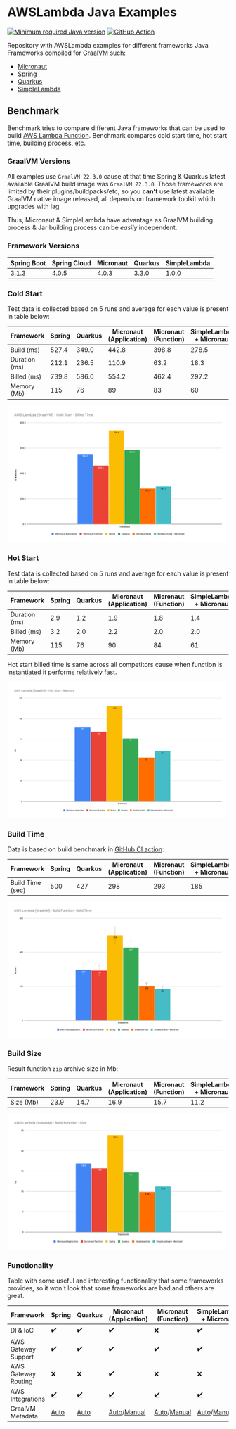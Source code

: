 # AWSLambda Java Examples

[![Minimum required Java version](https://img.shields.io/badge/Java-17%2B-blue?logo=openjdk)](https://openjdk.org/projects/jdk/17/)
[![GitHub Action](https://github.com/goodforgod/awslambda-java-examples/workflows/Benchmark%20Build-Time/badge.svg)](https://github.com/GoodforGod/awslambda-java-examples/actions?query=workflow%3A%22Benchmark%20Build-Time%22)

Repository with AWSLambda examples for different frameworks Java Frameworks compiled
for [GraalVM](https://www.oracle.com/cis/java/graalvm/what-is-graalvm/) such:

- [Micronaut](https://docs.micronaut.io/latest/guide/)
- [Spring](https://docs.spring.io/spring-framework/reference/index.html)
- [Quarkus](https://quarkus.io/guides/)
- [SimpleLambda](https://github.com/GoodforGod/simple-awslambda)

## Benchmark

Benchmark tries to compare different Java frameworks that can be used to
build [AWS Lambda Function](https://docs.aws.amazon.com/lambda/latest/dg/welcome.html).
Benchmark compares cold start time, hot start time, building process, etc.

### GraalVM Versions

All examples use `GraalVM 22.3.0` cause at that time Spring & Quarkus latest available GraalVM build image
was `GraalVM 22.3.0`.
Those frameworks are limited by their plugins/buildpacks/etc, so you **can't** use latest available GraalVM native image
released, all depends on framework toolkit which upgrades with lag.

Thus, Micronaut & SimpleLambda have advantage as GraalVM building process & Jar building process can be *easily*
independent.

### Framework Versions

| Spring Boot | Spring Cloud | Micronaut | Quarkus | SimpleLambda | 
|-------------|--------------|-----------|---------|--------------|
| 3.1.3       | 4.0.5        | 4.0.3     | 3.3.0   | 1.0.0        |

### Cold Start

Test data is collected based on 5 runs and average for each value is present in table below:

| Framework     | Spring | Quarkus | Micronaut (Application) | Micronaut (Function) | SimpleLambda + Micronaut | SimpleLambda |
|---------------|--------|---------|-------------------------|----------------------|--------------------------|--------------|
| Build (ms)    | 527.4  | 349.0   | 442.8                   | 398.8                | 278.5                    | 237.1        |
| Duration (ms) | 212.1  | 236.5   | 110.9                   | 63.2                 | 18.3                     | 31.8         |
| Billed (ms)   | 739.8  | 586.0   | 554.2                   | 462.4                | 297.2                    | 282.6        |
| Memory (Mb)   | 115    | 76      | 89                      | 83                   | 60                       | 52           |

![](docs/cold-start-billed-time.png)

### Hot Start

Test data is collected based on 5 runs and average for each value is present in table below:

| Framework     | Spring | Quarkus | Micronaut (Application) | Micronaut (Function) | SimpleLambda + Micronaut | SimpleLambda |
|---------------|--------|---------|-------------------------|----------------------|--------------------------|--------------|
| Duration (ms) | 2.9    | 1.2     | 1.9                     | 1.8                  | 1.4                      | 1.4          |
| Billed (ms)   | 3.2    | 2.0     | 2.2                     | 2.0                  | 2.0                      | 2.0          |
| Memory (Mb)   | 115    | 76      | 90                      | 84                   | 61                       | 53           |

Hot start billed time is same across all competitors cause when function is instantiated it performs relatively fast.

![](docs/hot-start-memory.png)

### Build Time

Data is based on build benchmark
in [GitHub CI action](https://github.com/GoodforGod/awslambda-java-examples/actions/runs/6077660352):

| Framework        | Spring | Quarkus | Micronaut (Application) | Micronaut (Function) | SimpleLambda + Micronaut | SimpleLambda |
|------------------|--------|---------|-------------------------|----------------------|--------------------------|--------------|
| Build Time (sec) | 500    | 427     | 298                     | 293                  | 185                      | 200          |

![](docs/function-build-time.png)

### Build Size

Result function `zip` archive size in Mb:

| Framework | Spring | Quarkus | Micronaut (Application) | Micronaut (Function) | SimpleLambda + Micronaut | SimpleLambda |
|-----------|--------|---------|-------------------------|----------------------|--------------------------|--------------|
| Size (Mb) | 23.9   | 14.7    | 16.9                    | 15.7                 | 11.2                     | 9.86         |

![](docs/function-size.png)

### Functionality

Table with some useful and interesting functionality that some frameworks provides, so it won't look that some
frameworks are bad and others are great.

| Framework           | Spring                                                                                                     | Quarkus                                                                                                    | Micronaut (Application)                                                                                                                                                    | Micronaut (Function)                                                                                                                                                       | SimpleLambda + Micronaut                                                                                                                                        | SimpleLambda                                                                                                                                                    |
|---------------------|------------------------------------------------------------------------------------------------------------|------------------------------------------------------------------------------------------------------------|----------------------------------------------------------------------------------------------------------------------------------------------------------------------------|----------------------------------------------------------------------------------------------------------------------------------------------------------------------------|-----------------------------------------------------------------------------------------------------------------------------------------------------------------|-----------------------------------------------------------------------------------------------------------------------------------------------------------------|
| DI & IoC            | ✔️                                                                                                         | ✔️                                                                                                         | ✔️                                                                                                                                                                         | ❌                                                                                                                                                                          | ✔️                                                                                                                                                              | ❌                                                                                                                                                               |
| AWS Gateway Support | ✔️                                                                                                         | ✔️                                                                                                         | ✔️                                                                                                                                                                         | ✔️                                                                                                                                                                         | ✔️                                                                                                                                                              | ✔️                                                                                                                                                              |
| AWS Gateway Routing | ❌                                                                                                          | ❌                                                                                                          | ✔️                                                                                                                                                                         | ❌                                                                                                                                                                          | ❌                                                                                                                                                               | ❌                                                                                                                                                               |
| AWS Integrations    | [✔️](https://spring.io/projects/spring-cloud-aws)                                                          | [✔️](https://docs.quarkiverse.io/quarkus-amazon-services/dev/index.html)                                   | [✔️](https://micronaut-projects.github.io/micronaut-aws/latest/guide/)                                                                                                     | [✔️](https://micronaut-projects.github.io/micronaut-aws/latest/guide/)                                                                                                     | [✔️](https://micronaut-projects.github.io/micronaut-aws/latest/guide/)                                                                                          | ❌                                                                                                                                                               |
| GraalVM Metadata    | [Auto](https://www.graalvm.org/latest/reference-manual/native-image/metadata/AutomaticMetadataCollection/) | [Auto](https://www.graalvm.org/latest/reference-manual/native-image/metadata/AutomaticMetadataCollection/) | [Auto](https://www.graalvm.org/latest/reference-manual/native-image/metadata/AutomaticMetadataCollection/)/[Manual](https://docs.micronaut.io/latest/guide/#graalServices) | [Auto](https://www.graalvm.org/latest/reference-manual/native-image/metadata/AutomaticMetadataCollection/)/[Manual](https://docs.micronaut.io/latest/guide/#graalServices) | [Auto](https://www.graalvm.org/latest/reference-manual/native-image/metadata/AutomaticMetadataCollection/)/[Manual](https://github.com/GoodforGod/graalvm-hint) | [Auto](https://www.graalvm.org/latest/reference-manual/native-image/metadata/AutomaticMetadataCollection/)/[Manual](https://github.com/GoodforGod/graalvm-hint) |

